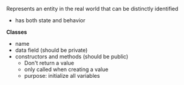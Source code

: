 Represents an entity in the real world that can be distinctly identified
- has both state and behavior

**Classes**
- name
- data field (should be private)
- constructors and methods (should be public)
	- Don't return a value
	- only called when creating a value
	- purpose: initialize all variables